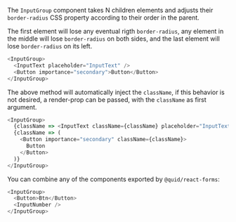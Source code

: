 The `InputGroup` component takes N children elements and adjusts their
`border-radius` CSS property according to their order in the parent.

The first element will lose any eventual rigth `border-radius`, any element
in the middle will lose `border-radius` on both sides, and the last element
will lose `border-radius` on its left.

```js
<InputGroup>
  <InputText placeholder="InputText" />
  <Button importance="secondary">Button</Button>
</InputGroup>
```

The above method will automatically inject the `className`, if this behavior is
not desired, a render-prop can be passed, with the `className` as first argument.

```js
<InputGroup>
  {className => <InputText className={className} placeholder="InputText" />}
  {className => (
    <Button importance="secondary" className={className}>
      Button
    </Button>
  )}
</InputGroup>
```

You can combine any of the components exported by `@quid/react-forms`:

```js
<InputGroup>
  <Button>Btn</Button>
  <InputNumber />
</InputGroup>
```
